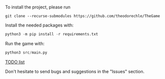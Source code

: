 To install the project, please run
```
git clone --recurse-submodules https://github.com/theodorechle/TheGame
```

Install the needed packages with:
```py
python3 -m pip install -r requirements.txt
```

Run the game with:
```py
python3 src/main.py
```


[TODO list](TODO.md)

Don't hesitate to send bugs and suggestions in the "Issues" section.
